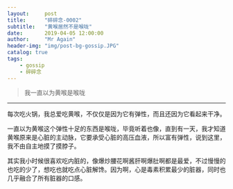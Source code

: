 ```yaml
---
layout:     post 
title:      "碎碎念-0002"
subtitle:   "黄喉居然不是喉咙"
date:       2019-04-05 12:00:00
author:     "Mr Again"
header-img: "img/post-bg-gossip.JPG"
catalog: true
tags:
    - gossip
    - 碎碎念
---
```


> 我一直以为黄喉是喉咙

-------
每次吃火锅，我总爱吃黄喉，不仅仅是因为它有弹性，而且还因为它看起来干净。

一直以为黄喉这个弹性十足的东西是喉咙，毕竟听着也像，直到有一天，我才知道黄喉原来是心脏的主动脉，它要承受心脏的高压血液，所以富有弹性，说到这里，我不由自主地摸了摸脖子。

其实我小时候很喜欢吃内脏的，像爆炒腰花啊酱肝啊爆肚啊都是最爱，不过慢慢的也吃的少了，想吃也就吃点心脏解馋。因为啊，心是毒素积累最少的脏器，同时也几乎融合了所有脏器的口感。
